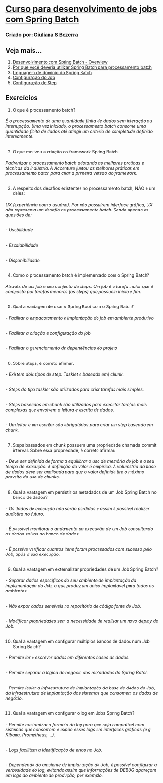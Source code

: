 # [Curso para desenvolvimento de jobs com Spring Batch](https://www.udemy.com/course/curso-para-desenvolvimento-de-jobs-com-spring-batch/learn/lecture/18418770#overview)
### Criado por: [Giuliana S Bezerra](https://www.udemy.com/user/giuliana-silva-bezerra/)

## Veja mais...
1. [Desenvolvimento com Spring Batch - Overview](https://giuliana-bezerra.medium.com/spring-batch-para-desenvolvimento-de-jobs-1674ec5b9a20)
2. [Por que você deveria utilizar Spring Batch para processamento batch](https://giuliana-bezerra.medium.com/why-you-should-be-using-spring-batch-for-batch-processing-83f5aafb965f)
3. [Linguagem de domínio do Spring Batch](https://docs.spring.io/spring-batch/docs/current/reference/html/domain.html#domainLanguageOfBatch)
4. [Configuração do Job](https://medium.com/@giu.drawer/desenvolvimento-com-spring-batch-jobs-b4363dd6c676)
5. [Configuração de Step](https://medium.com/@giu.drawer/desenvolvimento-com-spring-batch-steps-4d42af2696ec)

## Exercícios
1) O que é processamento batch?
###### É o processamento de uma quantidade finita de dados sem interação ou interrupção. Uma vez iniciado, o processamento batch consome uma quantidade finita de dados até atingir um critério de completude definido internamente.

2) O que motivou a criação do framework Spring Batch
###### Padronizar o processamento batch adotando as melhores práticas e técnicas da indústria. A Accenture juntou as melhores práticas em processamento batch para criar a primeira versão do framework.

3) A respeito dos desafios existentes no processamento batch, NÃO é um deles:
###### UX (experiência com o usuário). Por não possuírem interface gráfica, UX não representa um desafio no processamento batch. Sendo apenas as questões de:
###### - Usabilidade
###### - Escalabilidade
###### - Disponibilidade

4) Como o processamento batch é implementado com o Spring Batch?
###### Através de um job e seu conjunto de steps. Um job é a tarefa maior que é composta por tarefas menores (os steps) que possuem início e fim.

5) Qual a vantagem de usar o Spring Boot com o Spring Batch?
###### - Facilitar o empacotamento e implantação do job em ambiente produtivo
###### - Facilitar a criação e configuração do job
###### - Facilitar o gerenciamento de dependências do projeto

6) Sobre steps, é correto afirmar:
###### - Existem dois tipos de step: Tasklet e baseado em\ chunk.
###### - Steps do tipo tasklet são utilizados para criar tarefas mais simples.
###### - Steps baseados em chunk são utilizados para executar tarefas mais complexas que envolvem a leitura e escrita de dados.
###### - Um leitor e um escritor são obrigatórios para criar um step baseado em chunk.

7) Steps baseados em chunk possuem uma propriedade chamada commit interval. Sobre essa propriedade, é correto afirmar:
###### - Deve ser definida de forma a equilibrar o uso de memória do job e o seu tempo de execução. A definição do valor é empírica. A volumetria da base de dados deve ser analisada para que o valor definido tire o máximo proveito do uso de chunks.

8) Qual a vantagem em persistir os metadados de um Job Spring Batch no banco de dados?
###### - Os dados de execução não serão perdidos e assim é possível realizar audiotira no futuro.
###### - É possível monitorar o andamento da execução de um Job consultando os dados salvos no banco de dados.
###### - É possíve verificar quantos itens foram processados com sucesso pelo Job, após a sua execução.

9) Qual a vantagem em externalizar propriedades de um Job Spring Batch?
###### - Separar dados específicos do seu ambiente de implantação da implementação do Job, o que produz um único implantável para todos os ambientes.
###### - Não expor dados sensíveis no repositório de código fonte do Job.
###### - Modificar propriedades sem a necessidade de realizar um novo deploy do Job.

10) Qual a vantagem em configurar múltiplos bancos de dados num Job Spring Batch?
###### - Permite ler e escrever dados em diferentes bases de dados.
###### - Permite separar a lógica de negócio dos metadados do Spring Batch.
###### - Permite isolar a infraestrutura de implantação da base de dados do Job, da infraestrutura de implantação dos sistemas que consomem os dados de negócio.

11) Qual a vantagem em configurar o log em Jobs Spring Batch?
###### - Permite customizar o formato do log para que seja compatível com sistemas que consomem e expõe esses logs em interfaces gráficas (e.g Kibana, Prometheus, ...).
###### - Logs facilitam a identificação de erros no Job.
###### - Dependendo do ambiente de implantação do Job, é possível configurar a verbosidade do log, evitando assim que informações de DEBUG apareçam em logs do ambiente de produção, por exemplo.